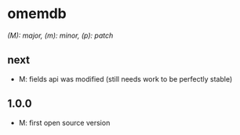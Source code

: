 # omemdb

*(M): major, (m): minor, (p): patch*

## next
* M: fields api was modified (still needs work to be perfectly stable)

## 1.0.0
* M: first open source version
